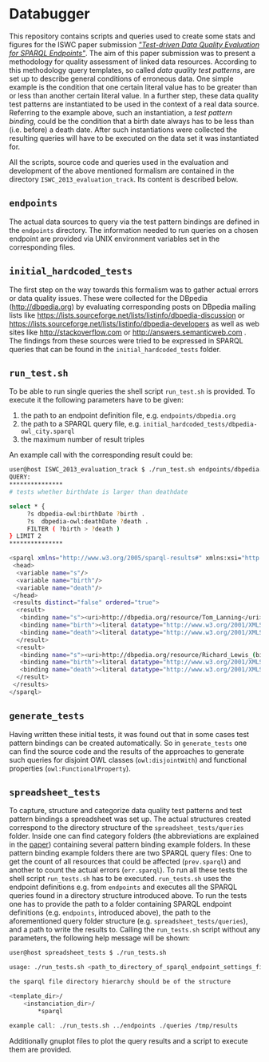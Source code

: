 Databugger
==========

This repository contains scripts and queries used to create some stats and figures for the ISWC paper submission [*"Test-driven Data Quality Evaluation for SPARQL Endpoints"*](http://svn.aksw.org/papers/2013/ISWC_Databugger/public.pdf). The aim of this paper submission was to present a methodology for quality assessment of linked data resources.
According to this methodology query templates, so called *data quality test patterns*, are set up to describe general conditions of erroneous data. One simple example is the condition that one certain literal value has to be greater than or less than another certain literal value. In a further step, these data quality test patterns are instantiated to be used in the context of a real data source. Referring to the example above, such an instantiation, a *test pattern binding*, could be the condition that a birth date always has to be less than (i.e. before) a death date.
After such instantiations were collected the resulting queries will have to be executed on the data set it was instantiated for.

All the scripts, source code and queries used in the evaluation and development of the above mentioned formalism are contained in the directory `ISWC_2013_evaluation_track`. Its content is described below.


`endpoints`
-----------

The actual data sources to query via the test pattern bindings are defined in the `endpoints` directory. The information needed to run queries on a chosen endpoint are provided via UNIX environment variables set in the corresponding files.


`initial_hardcoded_tests`
-------------------------

The first step on the way towards this formalism was to gather actual errors or data quality issues. These were collected for the DBpedia (http://dbpedia.org) by evaluating corresponding posts on DBpedia mailing lists like https://lists.sourceforge.net/lists/listinfo/dbpedia-discussion or https://lists.sourceforge.net/lists/listinfo/dbpedia-developers as well as web sites like http://stackoverflow.com or http://answers.semanticweb.com . The findings from these sources were tried to be expressed in SPARQL queries that can be found in the `initial_hardcoded_tests` folder.


`run_test.sh`
-------------

To be able to run single queries the shell script `run_test.sh` is provided. To execute it the following parameters have to be given:

1. the path to an endpoint definition file, e.g. `endpoints/dbpedia.org`
2. the path to a SPARQL query file, e.g. `initial_hardcoded_tests/dbpedia-owl_city.sparql`
3. the maximum number of result triples

An example call with the corresponding result could be:
```bash
user@host ISWC_2013_evaluation_track $ ./run_test.sh endpoints/dbpedia.org initial_hardcoded_tests/semantic_birthdate_gt_deathdate.sparql 2
QUERY:
***************
# tests whether birthdate is larger than deathdate

select * { 
     ?s dbpedia-owl:birthDate ?birth . 
     ?s  dbpedia-owl:deathDate ?death .  
     FILTER ( ?birth > ?death )
} LIMIT 2 
***************

<sparql xmlns="http://www.w3.org/2005/sparql-results#" xmlns:xsi="http://www.w3.org/2001/XMLSchema-instance" xsi:schemaLocation="http://www.w3.org/2001/sw/DataAccess/rf1/result2.xsd">
 <head>
  <variable name="s"/>
  <variable name="birth"/>
  <variable name="death"/>
 </head>
 <results distinct="false" ordered="true">
  <result>
   <binding name="s"><uri>http://dbpedia.org/resource/Tom_Lanning</uri></binding>
   <binding name="birth"><literal datatype="http://www.w3.org/2001/XMLSchema#date">1907-04-22</literal></binding>
   <binding name="death"><literal datatype="http://www.w3.org/2001/XMLSchema#date">0167-11-04</literal></binding>
  </result>
  <result>
   <binding name="s"><uri>http://dbpedia.org/resource/Richard_Lewis_(bishop_of_Llandaff)</uri></binding>
   <binding name="birth"><literal datatype="http://www.w3.org/2001/XMLSchema#date">1821-03-27</literal></binding>
   <binding name="death"><literal datatype="http://www.w3.org/2001/XMLSchema#date">0190-01-24</literal></binding>
  </result>
 </results>
</sparql>
```


`generate_tests`
----------------

Having written these initial tests, it was found out that in some cases test pattern bindings can be created automatically. So in `generate_tests` one can find the source code and the results of the approaches to generate such queries for disjoint OWL classes (`owl:disjointWith`) and functional properties (`owl:FunctionalProperty`).


`spreadsheet_tests`
-------------------

To capture, structure and categorize data quality test patterns and test pattern bindings a spreadsheet was set up. The actual structures created correspond to the directory structure of the `spreadsheet_tests/queries` folder. Inside one can find category folders (the abbreviations are explained in the [paper](http://svn.aksw.org/papers/2013/ISWC_Databugger/public.pdf)) containing several pattern binding example folders. In these pattern binding example folders there are two SPARQL query files: One to get the count of all resources that could be affected (`prev.sparql`) and another to count the actual errors (`err.sparql`).
To run all these tests the shell script `run_tests.sh` has to be executed. `run_tests.sh` uses the endpoint definitions e.g. from `endpoints` and executes all the SPARQL queries found in a directory structure introduced above. To run the tests one has to provide the path to a folder containing SPARQL endpoint definitions (e.g. `endpoints`, introduced above), the path to the aforementioned query folder structure (e.g. `spreadsheet_tests/queries`), and a path to write the results to. Calling the `run_tests.sh` script without any parameters, the following help message will be shown:
```bash
user@host spreadsheet_tests $ ./run_tests.sh 

usage: ./run_tests.sh <path_to_directory_of_sparql_endpoint_settings_files> <path_to_sparql_file_directory_hierarchy> <result_output_path>

the sparql file directory hierarchy should be of the structure

<template_dir>/
    <instanciation_dir>/
        *sparql

example call: ./run_tests.sh ../endpoints ./queries /tmp/results

```
Additionally gnuplot files to plot the query results and a script to execute them are provided.

